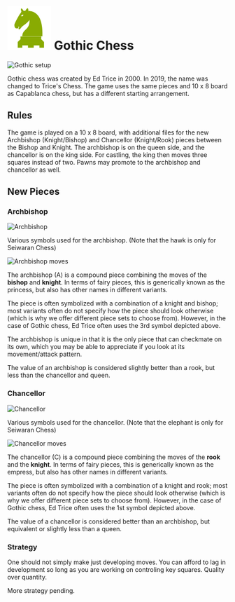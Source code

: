 # ![gothic](https://github.com/gbtami/pychess-variants/blob/master/static/icons/capablanca.svg) Gothic Chess

![Gothic setup](https://github.com/gbtami/pychess-variants/blob/master/static/images/CVariantsGuide/Gothic.png)

Gothic chess was created by Ed Trice in 2000. In 2019, the name was changed to Trice's Chess. The game uses the same pieces and 10 x 8 board as Capablanca chess, but has a different starting arrangement. 

## Rules

The game is played on a 10 x 8 board, with additional files for the new Archbishop (Knight/Bishop) and Chancellor (Knight/Rook) pieces between the Bishop and Knight. The archbishop is on the queen side, and the chancellor is on the king side. For castling, the king then moves three squares instead of two. Pawns may promote to the archbishop and chancellor as well.

## New Pieces

### Archbishop

![Archbishop](https://github.com/gbtami/pychess-variants/blob/master/static/images/CVariantsGuide/Princesses.png)

Various symbols used for the archbishop. (Note that the hawk is only for Seiwaran Chess)

![Archbishop moves](https://github.com/gbtami/pychess-variants/blob/master/static/images/CVariantsGuide/Archbishop.png)

The archbishop (A) is a compound piece combining the moves of the **bishop** and **knight**. In terms of fairy pieces, this is generically known as the princess, but also has other names in different variants.

The piece is often symbolized with a combination of a knight and bishop; most variants often do not specify how the piece should look otherwise (which is why we offer different piece sets to choose from). However, in the case of Gothic chess, Ed Trice often uses the 3rd symbol depicted above.

The archbishop is unique in that it is the only piece that can checkmate on its own, which you may be able to appreciate if you look at its movement/attack pattern.

The value of an archbishop is considered slightly better than a rook, but less than the chancellor and queen.

### Chancellor

![Chancellor](https://github.com/gbtami/pychess-variants/blob/master/static/images/CVariantsGuide/Empresses.png)

Various symbols used for the chancellor. (Note that the elephant is only for Seiwaran Chess)

![Chancellor moves](https://github.com/gbtami/pychess-variants/blob/master/static/images/CVariantsGuide/Chancellor.png)

The chancellor (C) is a compound piece combining the moves of the **rook** and the **knight**. In terms of fairy pieces, this is generically known as the empress, but also has other names in different variants. 

The piece is often symbolized with a combination of a knight and rook; most variants often do not specify how the piece should look otherwise (which is why we offer different piece sets to choose from). However, in the case of Gothic chess, Ed Trice often uses the 1st symbol depicted above.

The value of a chancellor is considered better than an archbishop, but equivalent or slightly less than a queen.

### Strategy

One should not simply make just developing moves. You can afford to lag in development so long as you are working on controling key squares. Quality over quantity.

More strategy pending.
